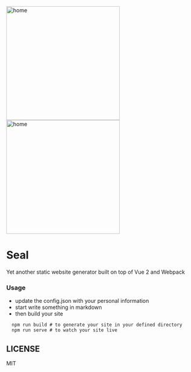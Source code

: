 <img src="https://raw.githubusercontent.com/***REMOVED***/Seal/master/screenshots/home.png" alt="home" style="width: 300px;"/>
<img src="https://raw.githubusercontent.com/***REMOVED***/Seal/master/screenshots/post.png" alt="home" style="width: 300px;"/>

# Seal

Yet another static website generator built on top of Vue 2 and Webpack

### Usage

* update the config.json with your personal information
* start write something in markdown
* then build your site

```
  npm run build # to generate your site in your defined directory
  npm run serve # to watch your site live
```

## LICENSE

MIT
